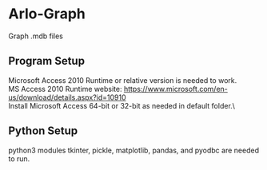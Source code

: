 # Arlo-Graph
Graph .mdb files



## Program Setup
Microsoft Access 2010 Runtime or relative version is needed to work.\
MS Access 2010 Runtime website: https://www.microsoft.com/en-us/download/details.aspx?id=10910 \
Install Microsoft Access 64-bit or 32-bit as needed in default folder.\


## Python Setup
python3 modules tkinter, pickle, matplotlib, pandas, and pyodbc are needed to run.
